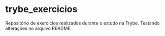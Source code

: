# trybe_exercicios
Repositório de exercicios realizados durante o estudo na Trybe.
Testando alterações no arquivo README
